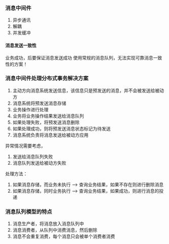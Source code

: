 
### 消息中间件

1. 异步通讯
2. 解耦
3. 并发缓冲

#### 消息发送一致性
业务成功，后要保证消息发送成功
使用常规的消息队列，无法实现可靠消息一致性的方案！

### 消息中间件处理分布式事务解决方案

1. 主动方向消息系统发送信息，该信息只是预发送的消息，并不会被发送给被动方
2. 消息系统将预发送消息存储
3. 业务操作进行处理
4. 业务将业务操作结果发送给消息队列
5. 如果处理失败，将预发送消息删除
6. 如果处理成功，则将预发送消息状态标记为待发送
7. 消息系统负责将消息发送给被动方应用

异常情况需要考虑，
1. 发送给消息队列失败
2. 消息队列发送给被动方失败

处理方法：
1. 如果消息存储，而业务未执行 --> 查询业务结果，如果不存在则进行删除消息
2. 如果消息存储，同时业务执行 --> 查询业务结果，如果成功，则进行消息的投递

### 消息队列模型的特点
1. 消息生产者，将消息放入消息队列中
2. 消息消费者，从队列中消费消息，然后删除
3. 消息不会重复消费，每个消息只会被单个消费者消费

